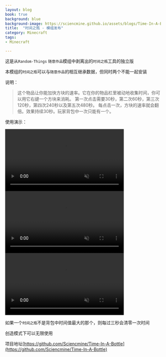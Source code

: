 ```yaml
---
layout: blog
book: true
background: blue
background-image: https://sciencmine.github.io/assets/blogs/Time-In-A-Bottle/timeinabottle.png
title:  "时间之瓶 - 模组发布"
category: Minecraft
tags:
- Minecraft

---
```


这是从`Random-Things` `随意作品`模组中剥离出的`时间之瓶`工具的独立版

本模组的`时间之瓶`可以与`随意作品`的相互继承数据，但同时两个不能一起安装


说明：
> 这个物品让你能加快方块的速率。它在你的物品栏里被动地收集时间，你可以用它右键一个方块来消耗。
第一次点击需要30秒，第二次60秒，第三次120秒，第四次240秒以及第五次480秒。
每点击一次，方块的速率就会翻倍。效果持续30秒。玩家背包中一次只能有一个。


使用演示：


<video src="{{ site.url }}assets/blogs/Time-In-A-Bottle/tiab1.mp4" width="384" height="200" autoplay="" muted="" loop="">
很抱歉，您的浏览器不支持HTML5视频。
</video>

<video src="{{ site.url }}assets/blogs/Time-In-A-Bottle/tiab2.mp4" width="384" height="200" autoplay="" muted="" loop="">
很抱歉，您的浏览器不支持HTML5视频。
</video>

<video src="{{ site.url }}assets/blogs/Time-In-A-Bottle/tiab3.mp4" width="384" height="200" autoplay="" muted="" loop="">
很抱歉，您的浏览器不支持HTML5视频。
</video>


如果一个`时间之瓶`不是背包中时间值最大的那个，则每过三秒会清零一次时间

创造模式下可以无限使用

项目地址[https://github.com/Sciencmine/Time-In-A-Bottle](https://github.com/Sciencmine/Time-In-A-Bottle)

